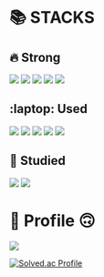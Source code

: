 # 📚 STACKS 

## :fire: Strong
<img src="https://img.shields.io/badge/java-007396?style=square&amp;logo=java&amp;logoColor=white"/> <img src="https://img.shields.io/badge/Spring-6DB33F?style=square&amp;logo=spring&amp;logoColor=white"/> <img src="https://img.shields.io/badge/SpringBoot-6DB33F?style=square&amp;logo=springboot&amp;logoColor=white"/> <img src="https://img.shields.io/badge/MySQL-4479A1?style=square&amp;logo=mysql&amp;logoColor=white"/> <img src="https://img.shields.io/badge/MyBatis-4479A1?style=square&amp;logo=mybatis&amp;logoColor=white"/> 

## :laptop: Used
<img src="https://img.shields.io/badge/Python-3776AB?style=square&amp;logo=Python&amp;logoColor=white"/> <img src="https://img.shields.io/badge/HTML5-E34F26?style=square&amp;logo=html5&amp;logoColor=white"/> <img src="https://img.shields.io/badge/CSS3-1572B6?style=square&amp;logo=css3&amp;logoColor=white"/> <img src="https://img.shields.io/badge/JavaScript-F7DF1E?style=square&amp;logo=javascript&amp;logoColor=white"/> <img src="https://img.shields.io/badge/Vue.js-4FC08D?style=square&amp;logo=vuedotjs&amp;logoColor=white"/> 

## :book: Studied
<img src="https://img.shields.io/badge/C++-4479A1?style=square&amp;logo=C%2B%2B&amp;logoColor=white"/> <img src="https://img.shields.io/badge/React-61DAFB?style=square&amp;logo=react&amp;logoColor=white"/>

# 🥰 Profile 🙃

[<img src="https://img.shields.io/badge/Gmail-EA4335?style=for-the-badge&logo=Gmail&logoColor=white"/>](mailto:darkard37@gmail.com)

[![Solved.ac Profile](http://mazassumnida.wtf/api/v2/generate_badge?boj=darkard37)](https://solved.ac/darkard37/)
